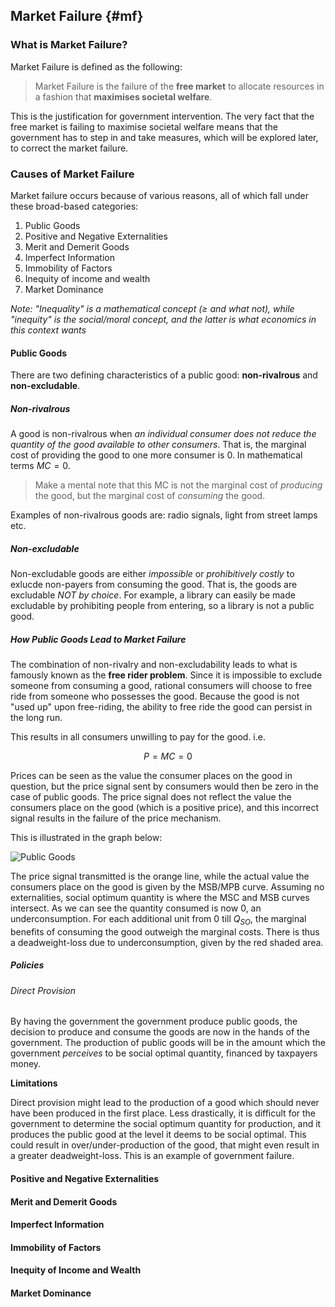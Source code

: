 ## Market Failure {#mf}

### What is Market Failure?
Market Failure is defined as the following:

> Market Failure is the failure of the __free market__ to allocate resources in a fashion that __maximises societal welfare__.

This is the justification for government intervention. The very fact that the free market is failing to maximise societal welfare means that the government has to step in and take measures, which will be explored later, to correct the market failure.

### Causes of Market Failure
Market failure occurs because of various reasons, all of which fall under these broad-based categories:

1. Public Goods
2. Positive and Negative Externalities
3. Merit and Demerit Goods
4. Imperfect Information
5. Immobility of Factors
6. Inequity of income and wealth
7. Market Dominance

_Note: "Inequality" is a mathematical concept ($\geq$ and what not), while "inequity" is the social/moral concept, and the latter is what economics in this context wants_

#### Public Goods
There are two defining characteristics of a public good: __non-rivalrous__ and __non-excludable__.

##### Non-rivalrous
A good is non-rivalrous when _an individual consumer does not reduce the quantity of the good available to other consumers_. That is, the marginal cost of providing the good to one more consumer is 0. In mathematical terms $MC=0$.

> Make a mental note that this MC is not the marginal cost of _producing_ the good, but the marginal cost of _consuming_ the good.

Examples of non-rivalrous goods are: radio signals, light from street lamps etc.

##### Non-excludable
Non-excludable goods are either _impossible_ or _prohibitively costly_ to exlucde non-payers from consuming the good. That is, the goods are excludable _NOT by choice_. For example, a library can easily be made excludable by prohibiting people from entering, so a library is not a public good.

##### How Public Goods Lead to Market Failure
The combination of non-rivalry and non-excludability leads to what is famously known as the __free rider problem__. Since it is impossible to exclude someone from consuming a good, rational consumers will choose to free ride from someone who possesses the good. Because the good is not "used up" upon free-riding, the ability to free ride the good can persist in the long run.

This results in all consumers unwilling to pay for the good. i.e. 

$$P=MC=0$$

Prices can be seen as the value the consumer places on the good in question, but the price signal sent by consumers would then be zero in the case of public goods. The price signal does not reflect the value the consumers place on the good (which is a positive price), and this incorrect signal results in the failure of the price mechanism.

This is illustrated in the graph below:

![Public Goods](images/pg.jpg)

The price signal transmitted is the orange line, while the actual value the consumers place on the good is given by the MSB/MPB curve. Assuming no externalities, social optimum quantity is where the MSC and MSB curves intersect. As we can see the quantity consumed is now 0, an underconsumption. For each additional unit from 0 till $Q_{SO}$, the marginal benefits of consuming the good outweigh the marginal costs. There is thus a deadweight-loss due to underconsumption, given by the red shaded area.

##### Policies

###### Direct Provision

By having the government the government produce public goods, the decision to produce and consume the goods are now in the hands of the government. The production of public goods will be in the amount which the government _perceives_ to be social optimal quantity, financed by taxpayers money.

__Limitations__

Direct provision might lead to the production of a good which should never have been produced in the first place. Less drastically, it is difficult for the government to determine the social optimum quantity for production, and it produces the public good at the level it deems to be social optimal. This could result in over/under-production of the good, that might even result in a greater deadweight-loss. This is an example of government failure.

#### Positive and Negative Externalities

#### Merit and Demerit Goods

#### Imperfect Information

#### Immobility of Factors

#### Inequity of Income and Wealth

#### Market Dominance
